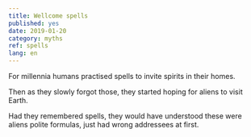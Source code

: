 ```yaml
---
title: Wellcome spells
published: yes
date: 2019-01-20
category: myths
ref: spells
lang: en
---
```

For millennia humans practised spells to invite spirits in their homes.

Then as they slowly forgot those, they started hoping for aliens to visit Earth.

Had they remembered spells, they would have understood these were aliens polite formulas, just had wrong addressees at first.
